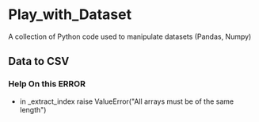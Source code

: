 # Play_with_Dataset
A collection of Python code used to manipulate datasets (Pandas, Numpy)

## Data to CSV

### Help On this ERROR
 - in _extract_index raise ValueError("All arrays must be of the same length")
